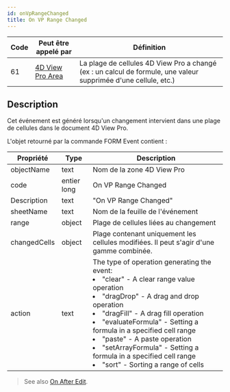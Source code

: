 ```yaml
---
id: onVpRangeChanged
title: On VP Range Changed
---
```


| Code | Peut être appelé par                                    | Définition                                                                                                                         |
| ---- | ------------------------------------------------------- | ---------------------------------------------------------------------------------------------------------------------------------- |
| 61   | [4D View Pro Area](FormObjects/viewProArea_overview.md) | La plage de cellules 4D View Pro a changé (ex : un calcul de formule, une valeur supprimée d'une cellule, etc.) |

## Description

Cet événement est généré lorsqu'un changement intervient dans une plage de cellules dans le document 4D View Pro.

L'objet retourné par la commande FORM Event contient :

| Propriété    | Type        | Description                                                                                                                                                                                                                                                                                                                                                                                                         |
| ------------ | ----------- | ------------------------------------------------------------------------------------------------------------------------------------------------------------------------------------------------------------------------------------------------------------------------------------------------------------------------------------------------------------------------------------------------------------------- |
| objectName   | text        | Nom de la zone 4D View Pro                                                                                                                                                                                                                                                                                                                                                                                          |
| code         | entier long | On VP Range Changed                                                                                                                                                                                                                                                                                                                                                                                                 |
| Description  | text        | "On VP Range Changed"                                                                                                                                                                                                                                                                                                                                                                                               |
| sheetName    | text        | Nom de la feuille de l'événement                                                                                                                                                                                                                                                                                                                                                                                    |
| range        | object      | Plage de cellules liées au changement                                                                                                                                                                                                                                                                                                                                                                               |
| changedCells | object      | Plage contenant uniquement les cellules modifiées. Il peut s'agir d'une gamme combinée.                                                                                                                                                                                                                                                                                                                             |
| action       | text        | The type of operation generating the event:<li>"clear" - A clear range value operation</li><li>"dragDrop" - A drag and drop operation</li><li>"dragFill" - A drag fill operation</li><li>"evaluateFormula" - Setting a formula in a specified cell range</li><li>"paste" - A paste operation</li><li>"setArrayFormula" - Setting a formula in a specified cell range</li><li>"sort" - Sorting a range of cells</li> |

> See also [On After Edit](onAfterEdit.md).
